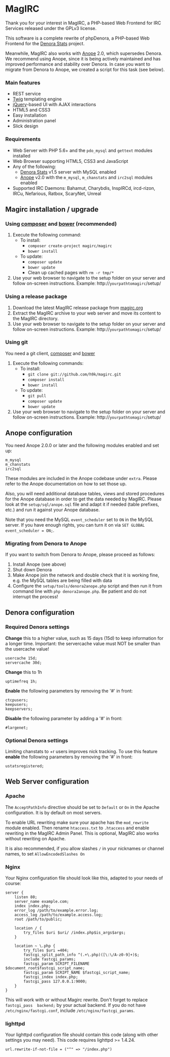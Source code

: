 # MagIRC #

Thank you for your interest in MagIRC, a PHP-based Web Frontend for IRC Services released under the GPLv3 license.

This software is a complete rewrite of phpDenora, a PHP-based Web Frontend for the [Denora Stats](http://www.denorastats.org) project.

Meanwhile, MagIRC also works with [Anope](http://www.anope.org/) 2.0, which supersedes Denora.
We recommend using Anope, since it is being actively maintained and has improved performance and stability over Denora.
In case you want to migrate from Denora to Anope, we created a script for this task (see below).

### Main features ###
* REST service
* [Twig](http://twig.sensiolabs.org) templating engine
* [jQuery](http://www.jquery.com/)-based UI with AJAX interactions
* HTML5 and CSS3
* Easy installation
* Administration panel
* Slick design

### Requirements ###
* Web Server with PHP 5.6+ and the `pdo_mysql` and `gettext` modules installed
* Web Browser supporting HTML5, CSS3 and JavaScript
* Any of the following:
	* [Denora Stats](http://www.denorastats.org) v1.5 server with MySQL enabled
	* [Anope](http://www.anope.org/) v2.0 with the `m_mysql`, `m_chanstats` and `irc2sql` modules enabled
* Supported IRC Daemons: Bahamut, Charybdis, InspIRCd, ircd-rizon, IRCu, Nefarious, Ratbox, ScaryNet, Unreal


## Magirc installation / upgrade ##

### Using [composer](http://getcomposer.org) and [bower](http://bower.io) (recommended) ###

1. Execute the following command:
	- To install:
	    - `composer create-project magirc/magirc`
	    - `bower install`
	- To update:
	    - `composer update`
	    - `bower update`
	    - Clean up cached pages with `rm -r tmp/*`
2. Use your web browser to navigate to the setup folder on your server and follow on-screen instructions.
   Example: http://`yourpathtomagirc`/setup/

### Using a release package ###
1. Download the latest MagIRC release package from [magirc.org](http://www.magirc.org/)
2. Extract the MagIRC archive to your web server and move its content to the MagIRC directory.
3. Use your web browser to navigate to the setup folder on your server and follow on-screen instructions.
   Example: http://`yourpathtomagirc`/setup/

### Using git ###
You need a git client, [composer](http://getcomposer.org) and [bower](http://bower.io)

1. Execute the following commands:
	- To install:
	    - `git clone git://github.com/h9k/magirc.git`
	    - `composer install`
	    - `bower install`
	- To update:
	    - `git pull`
	    - `composer update`
	    - `bower update`
2. Use your web browser to navigate to the setup folder on your server and follow on-screen instructions.
   Example: http://`yourpathtomagirc`/setup/


## Anope configuration ###
You need Anope 2.0.0 or later and the following modules enabled and set up:

    m_mysql
    m_chanstats
    irc2sql

These modules are included in the Anope codebase under `extra`. Please refer to the Anope documentation on how to set those up.

Also, you will need additional database tables, views and stored procedures for the Anope database in order to get the data needed by MagIRC.
Please look at the `setup/sql/anope.sql` file and adapt it if needed (table prefixes, etc.) and run it against your Anope database.

Note that you need the MySQL `event_scheduler` set to `ON` in the MySQL server. If you have enough rights, you can turn it on via `SET GLOBAL event_scheduler = ON;`.

### Migrating from Denora to Anope ###
If you want to switch from Denora to Anope, please proceed as follows:

1. Install Anope (see above)
2. Shut down Denora
3. Make Anope join the network and double check that it is working fine, e.g. the MySQL tables are being filled with data
4. Configure the `setup/tools/denora2anope.php` script and then run it from command line with `php denora2anope.php`. Be patient and do not interrupt the process!


## Denora configuration ##

### Required Denora settings ###

**Change** this to a higher value, such as 15 days (15d) to keep information for a longer time.
Important: the servercache value must NOT be smaller than the usercache value!

    usercache 15d;
    servercache 30d;

**Change** this to 1h

    uptimefreq 1h;

**Enable** the following parameters by removing the '#' in front:

    ctcpusers;
    keepusers;
    keepservers;

**Disable** the following parameter by adding a '#' in front:

    #largenet;

### Optional Denora settings ###
Limiting chanstats to +r users improves nick tracking.
To use this feature **enable** the following parameters by removing the '#' in front:

    ustatsregistered;


## Web Server configuration ##

### Apache ###
The `AcceptPathInfo` directive should be set to `Default` or `On` in the Apache configuration. It is by default on most servers.

To enable URL rewriting make sure your apache has the `mod_rewrite` module enabled. Then rename `htaccess.txt` to `.htaccess` and enable rewriting in the MagIRC Admin Panel.
This is optional, MagIRC also works without rewriting on Apache.

It is also recommended, if you allow slashes `/` in your nicknames or channel names, to set `AllowEncodedSlashes On`

### Nginx ###
Your Nginx configuration file should look like this, adapted to your needs of course:

    server {
        listen 80;
        server_name example.com;
        index index.php;
        error_log /path/to/example.error.log;
        access_log /path/to/example.access.log;
        root /path/to/public;

        location / {
            try_files $uri $uri/ /index.php$is_args$args;
        }

        location ~ \.php {
            try_files $uri =404;
			fastcgi_split_path_info ^(.+\.php)([\:\/A-z0-9]+)$;
            include fastcgi_params;
            fastcgi_param SCRIPT_FILENAME $document_root$fastcgi_script_name;
            fastcgi_param SCRIPT_NAME $fastcgi_script_name;
            fastcgi_index index.php;
            fastcgi_pass 127.0.0.1:9000;
        }
    }

This will work with or without Magirc rewrite.
Don't forget to replace `fastcgi_pass  backend;` by your actual backend.
If you do not have `/etc/nginx/fastcgi.conf`, include `/etc/nginx/fastcgi_params`.

### lighttpd ###
Your lighttpd configuration file should contain this code (along with other settings you may need). This code requires lighttpd >= 1.4.24.

    url.rewrite-if-not-file = ("^" => "/index.php")
